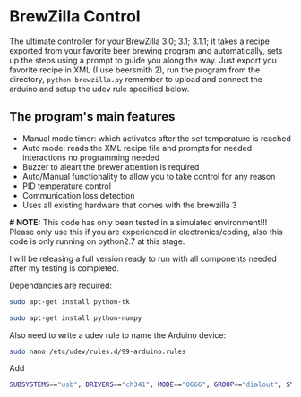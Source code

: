 BrewZilla Control 
==================
The ultimate controller for your BrewZilla 3.0; 3.1; 3.1.1; it takes a recipe exported from your favorite beer brewing program and automatically, sets up the steps using a prompt to guide you along the way. Just export you favorite recipe in XML (I use beersmith 2), run the program from the directory, ```python brewzilla.py``` remember to upload and connect the arduino and setup the udev rule specified below. 

The program's main features
----------------------------
- Manual mode timer: which activates after the set temperature is reached
- Auto mode: reads the XML recipe file and prompts for needed interactions no programming needed
- Buzzer to aleart the brewer attention is required
- Auto/Manual functionality to allow you to take control for any reason
- PID temperature control
- Communication loss detection
- Uses all existing hardware that comes with the brewzilla 3



<b># NOTE:</b> This code has only been tested in a simulated environment!!! Please only use this if you are experienced in electronics/coding, also this code is only running on python2.7 at this stage.

I will be releasing a full version ready to run with all components needed after my testing is completed. 

Dependancies are required:

```bash
sudo apt-get install python-tk

sudo apt-get install python-numpy
```
Also need to write a udev rule to name the Arduino device:

```bash
sudo nano /etc/udev/rules.d/99-arduino.rules
```
Add 
```bash 
SUBSYSTEMS=="usb", DRIVERS=="ch341", MODE=="0666", GROUP=="dialout", SYMLINK+="ARDUINO"

```
